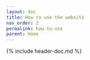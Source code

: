 ```yaml
---
layout: doc
title: How to use the website
nav_order: 2
permalink: how-to-use
parent: Home
---
```


{% include header-doc.md %}

